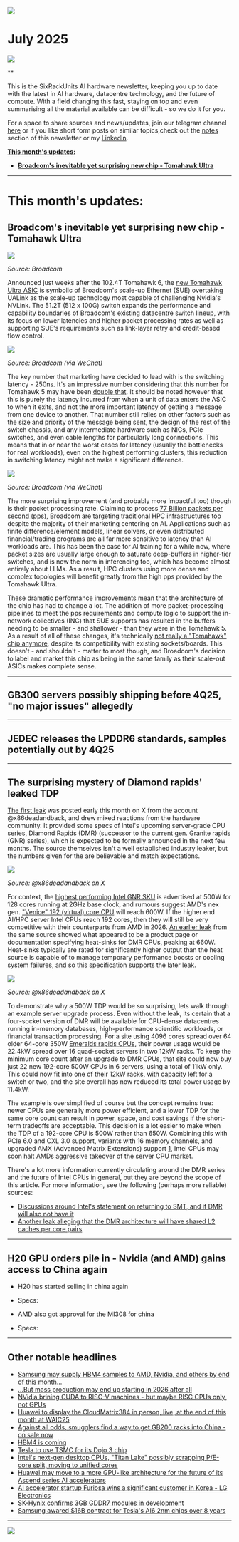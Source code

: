 [![](https://raw.githubusercontent.com/FistOfHit/SixRackUnits/refs/heads/main/assets/header.png)](https://sixrackunits.substack.com)

# July 2025

![](https://raw.githubusercontent.com/FistOfHit/SixRackUnits/refs/heads/main/newsletters/2025/july/images/title.jpg)

**

This is the SixRackUnits AI hardware newsletter, keeping you up to date with the latest in AI hardware, datacentre technology, and the future of compute. With a field changing this fast, staying on top and even summarising all the material available can be difficult - so we do it for you.

For a space to share sources and news/updates, join our telegram channel <a href="https://t.me/aihpc_infra_fans">here</a> or if you like short form posts on similar topics,check out the <a href="https://sixrackunits.substack.com/notes">notes</a> section of this newsletter or my <a href="https://www.linkedin.com/in/hitesh-kumar58">LinkedIn</a>.

[**This month's updates:**](#this-months-updates)
  - [**Broadcom's inevitable yet surprising new chip - Tomahawk Ultra**]()

---

# This month's updates:

## Broadcom's inevitable yet surprising new chip - Tomahawk Ultra

![](https://raw.githubusercontent.com/FistOfHit/SixRackUnits/refs/heads/main/newsletters/2025/july/images/broadcom_chip.png)

*Source: Broadcom*

Announced just weeks after the 102.4T Tomahawk 6, the [new Tomahawk Ultra ASIC](https://investors.broadcom.com/news-releases/news-release-details/broadcom-ships-tomahawk-ultra-reimagining-ethernet-switch-hpc) is symbolic of Broadcom's scale-up Ethernet (SUE) overtaking UALink as the scale-up technology most capable of challenging Nvidia's NVLink. The 51.2T (512 x 100G) switch expands the performance and capability boundaries of Broadcom's existing datacentre switch lineup, with its focus on lower latencies and higher packet processing rates as well as supporting SUE's requirements such as link-layer retry and credit-based flow control.

![](https://raw.githubusercontent.com/FistOfHit/SixRackUnits/refs/heads/main/newsletters/2025/july/images/broadcom_ultra.webp)

*Source: Broadcom (via WeChat)*

The key number that marketing have decided to lead with is the switching latency - 250ns. It's an impressive number considering that this number for Tomahawk 5 may have been [double that](https://www.wheelersnetwork.com/2025/07/broadcom-adds-new-architecture-with.html?m=1). It should be noted however that this is purely the latency incurred from when a unit of data enters the ASIC to when it exits, and not the more important latency of getting a message from one device to another. That number still relies on other factors such as the size and priority of the message being sent, the design of the rest of the switch chassis, and any intermediate hardware such as NICs, PCIe switches, and even cable lengths for particularly long connections. This means that in or near the worst cases for latency (usually the bottlenecks for real workloads), even on the highest performing clusters, this reduction in switching latency might not make a significant difference.

![](https://raw.githubusercontent.com/FistOfHit/SixRackUnits/refs/heads/main/newsletters/2025/july/images/broadcom_latency.png)

*Source: Broadcom (via WeChat)*

The more surprising improvement (and probably more impactful too) though is their packet processing rate. Claiming to process [77 Billion packets per second (pps)](https://www.naddod.com/blog/broadcom-tomahawk-ultra-new-chip-for-scale-up-ethernet), Broadcom are targeting traditional HPC infrastructures too despite the majority of their marketing centering on AI. Applications such as finite difference/element models, linear solvers, or even distributed financial/trading programs are all far more sensitive to latency than AI workloads are. This has been the case for AI training for a while now, where packet sizes are usually large enough to saturate deep-buffers in higher-tier switches, and is now the norm in inferencing too, which has become almost entirely about LLMs. As a result, HPC clusters using more dense and complex topologies will benefit greatly from the high pps provided by the Tomahawk Ultra.

These dramatic performance improvements mean that the architecture of the chip has had to change a lot. The addition of more packet-processing pipelines to meet the pps requirements and compute logic to support the in-network collectives (INC) that SUE supports has resulted in the buffers needing to be smaller - and shallower - than they were in the Tomahawk 5.  As a result of all of these changes, it's technically [not really a "Tomahawk" chip anymore](https://www.wheelersnetwork.com/2025/07/broadcom-adds-new-architecture-with.html?m=1), despite its compatibility with existing sockets/boards. This doesn't - and shouldn't - matter to most though, and Broadcom's decision to label and market this chip as being in the same family as their scale-out ASICs makes complete sense.

---

## GB300 servers possibly shipping before 4Q25, "no major issues" allegedly

---

## JEDEC releases the LPDDR6 standards, samples potentially out by 4Q25

---

## The surprising mystery of Diamond rapids' leaked TDP

[The first leak](https://x.com/x86deadandback/status/1941808014865899878) was posted early this month on X from the account @x86deadandback, and drew mixed reactions from the hardware community. It provided some specs of Intel's upcoming server-grade CPU series, Diamond Rapids (DMR) (successor to the current gen. Granite rapids (GNR) series), which is expected to be formally announced in the next few months. The source themselves isn't a well established industry leaker, but the numbers given for the are believable and match expectations.

![](https://raw.githubusercontent.com/FistOfHit/SixRackUnits/refs/heads/main/newsletters/2025/july/images/intel_specs.jpeg)

*Source: @x86deadandback on X*

For context, the [highest performing Intel GNR SKU](https://www.intel.com/content/www/us/en/products/sku/240777/intel-xeon-6980p-processor-504m-cache-2-00-ghz/specifications.html) is advertised at 500W for 128 cores running at 2GHz base clock, and rumours suggest AMD's nex gen. ["Venice" 192 (virtual) core CPU](https://www.guru3d.com/story/amd-6thgen-epyc-venice-ccd-configuration-and-thread-performance-spotted/) will reach 600W. If the higher end AI/HPC server Intel CPUs reach 192 cores, then they will still be very competitive with their counterparts from AMD in 2026. [An earlier leak](https://x.com/x86deadandback/status/1937563563935084826) from the same source showed what appeared to be a product page or documentation specifying heat-sinks for DMR CPUs, peaking at 660W. Heat-sinks typically are rated for significantly higher output than the heat source is capable of to manage temporary performance boosts or cooling system failures, and so this specification supports the later leak.

![](https://raw.githubusercontent.com/FistOfHit/SixRackUnits/refs/heads/main/newsletters/2025/july/images/intel_heatsink.jpeg)

*Source: @x86deadandback on X*

To demonstrate why a 500W TDP would be so surprising, lets walk through an example server upgrade process. Even without the leak, its certain that a four-socket version of DMR will be available for CPU-dense datacentres running in-memory databases, high-performance scientific workloads, or financial transaction processing. For a site using 4096 cores spread over 64 older 64-core 350W [Emeralds rapids CPUs](https://en.wikipedia.org/wiki/Emerald_Rapids), their power usage would be 22.4kW spread over 16 quad-socket servers in two 12kW racks. To keep the minimum core count after an upgrade to DMR CPUs, that site could now buy just 22 new 192-core 500W CPUs in 6 servers, using a total of 11kW only. This could now fit into one of their 12kW racks, with capacity left for a switch or two, and the site overall has now reduced its total power usage by 11.4kW.

The example is oversimplified of course but the concept remains true: newer CPUs are generally more power efficient, and a lower TDP for the same core count can result in power, space, and cost savings if the short-term tradeoffs are acceptable. This decision is a lot easier to make when the TDP of a 192-core CPU is 500W rather than 650W. Combining this with PCIe 6.0 and CXL 3.0 support, variants with 16 memory channels, and upgraded AMX (Advanced Matrix Extensions) support [1](https://www.techradar.com/pro/want-a-quad-socket-server-with-768-cores-sure-intels-192-core-diamond-rapids-xeon-cpu-will-deliver-that-in-2026-but-i-wonder-whether-it-will-be-too-little-too-late), Intel CPUs may soon halt AMDs aggressive takeover of the server CPU market.

There's a lot more information currently circulating around the DMR series and the future of Intel CPUs in general, but they are beyond the scope of this article. For more information, see the following (perhaps more reliable) sources:
- [Discussions around Intel's statement on returning to SMT, and if DMR will also not have it](https://morethanmoore.substack.com/p/intel-ceo-letter-to-employees)
- [Another leak alleging that the DMR architecture will have shared L2 caches per core pairs](https://x.com/InstLatX64/status/1948734994798567678)

---

## H20 GPU orders pile in - Nvidia (and AMD) gains access to China again

- H20 has started selling in china again
- Specs:


- AMD also got approval for the MI308 for china
- Specs: 

---

## Other notable headlines

* [Samsung may supply HBM4 samples to AMD, Nvidia, and others by end of this month...](https://mp.weixin.qq.com/s?__biz=MzUzNTI5MTg3NA==&mid=2247485277&idx=1&sn=87490e5877da966181e0b765783bd76b&poc_token=HLOWgmijKey9o-fT9lAP_wGWGOj-DZZtaBWvlD0f)
* [...But mass production may end up starting in 2026 after all](https://www.digitimes.com/news/a20250724PD223/samsung-hbm4-production-2026-sk-hynix.html#:~:text=Report%20SCMP%20Bundle-,Samsung%20delays%20HBM4%20rollout%20to%202026%20due%20to%20yield%20challenges,strengthens%20lead%20in%20AI%20memory&text=Samsung%20Electronics%20is%20reportedly%20pushing,amid%20ongoing%20DRAM%20redesign%20efforts.)
* [NVidia brining CUDA to RISC-V machines - but maybe RISC CPUs only, not GPUs](https://xpu.pub/2025/07/23/cuda-risc-v/)
* [Huawei to display the CloudMatrix384 in person, live, at the end of this month at WAIC25](https://money.udn.com/money/story/5603/8882141)
* [Against all odds, smugglers find a way to get GB200 racks into China - on sale now](https://www.tweaktown.com/news/106623/nvidia-gb200-ai-servers-smuggled-into-china-despite-their-two-ton-weight/index.html)
* [HBM4 is coming](https://www.hbm4.org/)
* [Tesla to use TSMC for its Dojo 3 chip](https://www.ctee.com.tw/news/20250725700068-430501)
* [Intel's next-gen desktop CPUs, "Titan Lake" possibly scrapping P/E-core split, moving to unified cores](https://www.trendforce.com/news/2025/07/18/news-intel-reportedly-drops-hybrid-architecture-for-2028-titan-lake-go-all-in-on-100-e-cores/)
* [Huawei may move to a more GPU-like architecture for the future of its Ascend series AI accelerators](https://x.com/kyleichan/status/1943879673382867403?t=_jO4qxORFtzyS6FsfP6Zpw&s=09)
* [AI accelerator startup Furiosa wins a significant customer in Korea - LG Electronics](https://www.theregister.com/2025/07/22/sk_furiosa_ai_lg/)
* [SK-Hynix confirms 3GB GDDR7 modules in development](https://www.tomshardware.com/pc-components/gpus/sk-hynix-confirms-3gb-gddr7-memory-modules-are-in-the-works-higher-capacity-could-pave-the-way-for-fabled-rtx-50-series-super-cards-with-24gb-vram)
* [Samsung awared $16B contract for Tesla's AI6 2nm chips over 8 years](https://www.theregister.com/2025/07/22/tesla_ai6_2nm_chip_contract/)

---

[![](https://raw.githubusercontent.com/FistOfHit/SixRackUnits/refs/heads/main/assets/logo.png)](https://sixrackunits.substack.com)